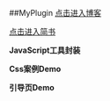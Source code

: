 ##MyPlugin
[点击进入博客](http://www.cnblogs.com/smallrui/)

[点击进入简书](http://www.jianshu.com/users/f8e5107ee6c8/latest_articles)

**JavaScript工具封装**

**Css案例Demo**

**引导页Demo**

